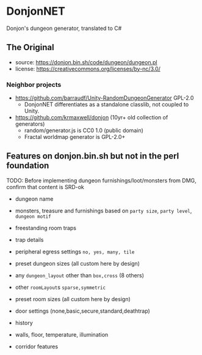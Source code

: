 # DonjonNET

Donjon's dungeon generator, translated to C#

## The Original

- source: <https://donjon.bin.sh/code/dungeon/dungeon.pl>
- license: <https://creativecommons.org/licenses/by-nc/3.0/>

### Neighbor projects

- <https://github.com/barraudf/Unity-RandomDungeonGenerator> GPL-2.0
  - DonjonNET differentiates as a standalone classlib, not coupled to Unity.
- <https://github.com/krmaxwell/donjon> (10yr+ old collection of generators)
  - random/generator.js is CC0 1.0 (public domain)
  - Fractal worldmap generator is GPL-2.0+

## Features on donjon.bin.sh but not in the perl foundation

TODO: Before implementing dungeon furnishings/loot/monsters from DMG, confirm that content is SRD-ok

- dungeon name
- monsters, treasure and furnishings based on `party size`, `party level`, `dungeon motif`
- freestanding room traps
- trap details

- peripheral egress settings `no, yes, many, tile`
- preset dungeon sizes (all custom here by design)
- any `dungeon_layout` other than `box,cross` (8 others)
- other `roomLayout`s `sparse,symmetric`
- preset room sizes (all custom here by design)
- door settings (none,basic,secure,standard,deathtrap)
- history
- walls, floor, temperature, illumination
- corridor features
